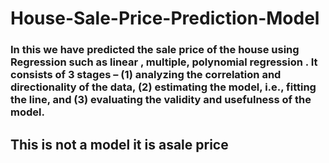 # House-Sale-Price-Prediction-Model

### In this we have predicted the sale price of the house using Regression such as linear , multiple, polynomial regression .  It consists of 3 stages – (1) analyzing the correlation and directionality of the data, (2) estimating the model, i.e., fitting the line, and (3) evaluating the validity and usefulness of the model.

## This is not a model it is asale price